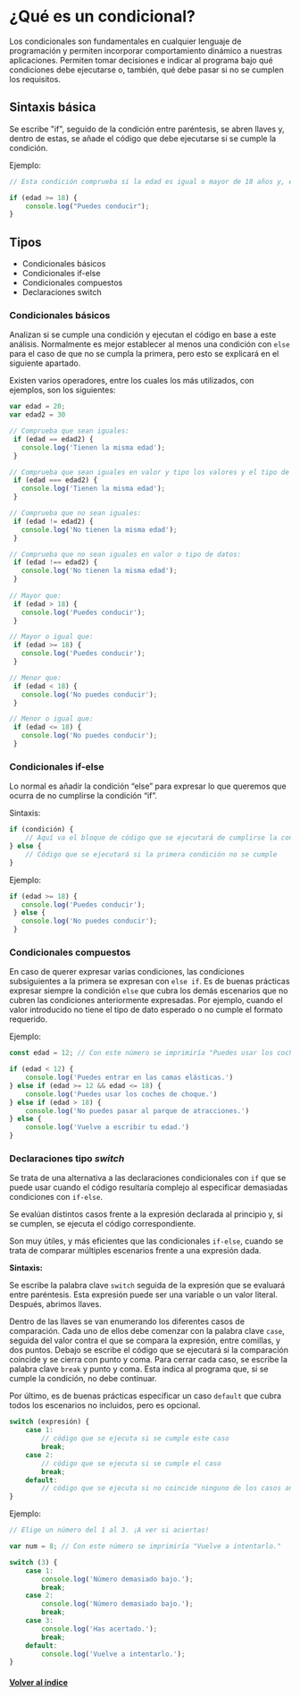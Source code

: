 # ¿Qué es un condicional?

Los condicionales son fundamentales en cualquier lenguaje de programación y permiten incorporar comportamiento dinámico a nuestras aplicaciones. Permiten tomar decisiones e indicar al programa bajo qué condiciones debe ejecutarse o, también, qué debe pasar si no se cumplen los requisitos. 


## Sintaxis básica

Se escribe "if", seguido de la condición entre paréntesis, se abren llaves y, dentro de estas, se añade el código que debe ejecutarse si se cumple la condición.

Ejemplo:

```JavaScript
// Esta condición comprueba si la edad es igual o mayor de 18 años y, en ese caso, imprime la cadena de texto indicada.

if (edad >= 18) {
    console.log("Puedes conducir");
}
```

## Tipos

- Condicionales básicos
- Condicionales if-else
- Condicionales compuestos
- Declaraciones switch

### Condicionales básicos

Analizan si se cumple una condición y ejecutan el código en base a este análisis. Normalmente es mejor establecer al menos una condición con `else` para el caso de que no se cumpla la primera, pero esto se explicará en el  siguiente apartado.

Existen varios operadores, entre los cuales los más utilizados, con ejemplos, son los siguientes:

```JavaScript
var edad = 20;
var edad2 = 30

// Comprueba que sean iguales:
 if (edad == edad2) {
   console.log('Tienen la misma edad');
 }

// Comprueba que sean iguales en valor y tipo los valores y el tipo de dato deben coincidir:
 if (edad === edad2) {
   console.log('Tienen la misma edad');
 }

// Comprueba que no sean iguales:
 if (edad != edad2) {
   console.log('No tienen la misma edad');
 }

// Comprueba que no sean iguales en valor o tipo de datos:
 if (edad !== edad2) {
   console.log('No tienen la misma edad');
 }
 
// Mayor que:
 if (edad > 18) {
   console.log('Puedes conducir');
 }

// Mayor o igual que:
 if (edad >= 18) {
   console.log('Puedes conducir');
 }

// Menor que:
 if (edad < 18) {
   console.log('No puedes conducir');
 }

// Menor o igual que:
 if (edad <= 18) {
   console.log('No puedes conducir');
 }
```

### Condicionales if-else

Lo normal es añadir la condición “else” para expresar lo que queremos que ocurra de no cumplirse la condición “if”.

Sintaxis:

```JavaScript
if (condición) {
    // Aquí va el bloque de código que se ejecutará de cumplirse la condición
} else {
    // Código que se ejecutará si la primera condición no se cumple
}
```

Ejemplo:

```JavaScript
if (edad >= 18) {
   console.log('Puedes conducir');
 } else {
   console.log('No puedes conducir');
 }
```


### Condicionales compuestos

En caso de querer expresar varias condiciones, las condiciones subsiguientes a la primera se expresan con `else if`. Es de buenas prácticas expresar siempre la condición `else` que cubra los demás escenarios que no cubren las condiciones anteriormente expresadas. Por ejemplo, cuando el valor introducido no tiene el tipo de dato esperado o no cumple el formato requerido.

Ejemplo:

```JavaScript
const edad = 12; // Con este número se imprimiría "Puedes usar los coches de choque."

if (edad < 12) {
    console.log('Puedes entrar en las camas elásticas.')
} else if (edad >= 12 && edad <= 18) {
    console.log('Puedes usar los coches de choque.')
} else if (edad > 18) {
    console.log('No puedes pasar al parque de atracciones.')
} else {
    console.log('Vuelve a escribir tu edad.')
}
```

### Declaraciones tipo *switch*

Se trata de una alternativa a las declaraciones condicionales con `if` que se puede usar cuando el código resultaría complejo al especificar demasiadas condiciones con `if-else`.

Se evalúan distintos casos frente a la expresión declarada al principio y, si se cumplen, se ejecuta el código correspondiente.

Son muy útiles, y más eficientes que las condicionales `if-else`, cuando se trata de comparar múltiples escenarios frente a una expresión dada.

**Sintaxis:**

Se escribe la palabra clave `switch` seguida de la expresión que se evaluará entre paréntesis. Esta expresión puede ser una variable o un valor literal. Después, abrimos llaves.

Dentro de las llaves se van enumerando los diferentes casos de comparación. Cada uno de ellos debe comenzar con la palabra clave `case`, seguida del valor contra el que se compara la expresión, entre comillas, y dos puntos. Debajo se escribe el código que se ejecutará si la comparación coincide y se cierra con punto y coma. Para cerrar cada caso, se escribe la palabra clave `break` y punto y coma. Esta indica al programa que, si se cumple la condición, no debe continuar.

Por último, es de buenas prácticas especificar un caso `default` que cubra todos los escenarios no incluidos, pero es opcional.

```JavaScript
switch (expresión) {
    case 1:
        // código que se ejecuta si se cumple este caso
        break;
    case 2:
        // código que se ejecuta si se cumple el caso
        break;
    default:
        // código que se ejecuta si no coincide ninguno de los casos anteriores.
}
```

Ejemplo:

```JavaScript
// Elige un número del 1 al 3. ¡A ver si aciertas!

var num = 8; // Con este número se imprimiría "Vuelve a intentarlo."

switch (3) {
    case 1:
        console.log('Número demasiado bajo.');
        break;
    case 2:
        console.log('Número demasiado bajo.');
        break;
    case 3:
        console.log('Has acertado.');
        break;
    default:
        console.log('Vuelve a intentarlo.');
}
```

#### [Volver al índice](0.%20Checkpoint_7.md)
